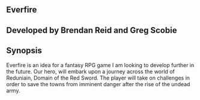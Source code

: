 Everfire
--------

Developed by Brendan Reid and Greg Scobie
-----------------------------------------

Synopsis
--------
Everfire is an idea for a fantasy RPG game I am looking to develop further in the future. Our hero, will embark upon a journey across the world of Reduniain, Domain of the Red Sword. The player will take on challenges in order to save the towns from imminent danger after the rise of the undead army. 
